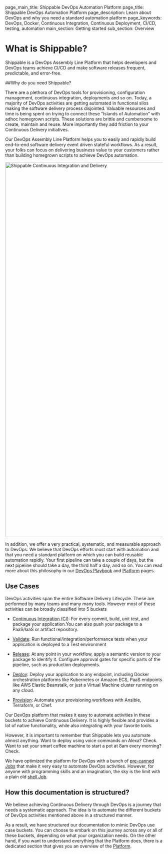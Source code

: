 page_main_title: Shippable DevOps Automation Platform
page_title: Shippable DevOps Automation Platform
page_description: Learn about DevOps and why you need a standard automation platform
page_keywords: DevOps, Docker, Continuous Integration, Continuous Deployment, CI/CD, testing, automation
main_section: Getting started
sub_section: Overview


# What is Shippable?

Shippable is a DevOps Assembly Line Platform that helps developers and DevOps teams achieve CI/CD and make software releases frequent, predictable, and error-free.

##Why do you need Shippable?

There are a plethora of DevOps tools for provisioning, configuration management, continuous integration, deployments and so on. Today, a majority of DevOps activities are getting automated in functional silos making the software delivery process disjointed. Valuable resources and time is being spent on trying to connect these "Islands of Automation" with adhoc homegrown scripts. These solutions are brittle and cumbersome to create, maintain and reuse. More importantly they add friction to your Continuous Delivery initiatives. 

Our DevOps Assembly Line Platform helps you to easily and rapidly build end-to-end software delivery event driven stateful workflows. As a result, your folks can focus on delivering business value to your customers rather than building homegrown scripts to achieve DevOps automation.

<img src="/images/getting-started/codeToProdPipelines.png" alt="Shippable Continuous Integration and Delivery" style="width:1200px;"/>

In addition, we offer a very practical, systematic, and measurable approach to DevOps. We believe that DevOps efforts must start with automation and that you need a standard platform on which you can build reusable automation rapidly. Your first pipeline can take a couple of days, but the next pipeline should take a day, the third half a day, and so on. You can read more about this philosophy in our <a href="https://www.shippable.com/devops-playbook.html">DevOps Playbook</a> and <a href="https://www.shippable.com/devops-platform.html">Platform</a> pages.


## Use Cases
DevOps activities span the entire Software Delivery Lifecycle. These are performed by many teams and many many tools. However most of these activities can be broadly classified into 5 buckets

- [Continuous Integration (CI)](/ci/why-continuous-integration/): For every commit, build, unit test, and package your application.You can also push your package to a PaaS/IaaS or artifact repository.

- [Validate](/validate/devops-validate/): Run functional/integration/performance tests when your application is deployed to a Test environment

- [Release](/release/devops-release-management/): At any point in your workflow, apply a semantic version to your package to identify it. Configure approval gates for specific parts of the pipeline, such as production deployments.

- [Deploy](/deploy/why-deploy/): Deploy your application to any endpoint, including Docker orchestration platforms like Kubernetes or Amazon ECS, PaaS endpoints like AWS Elastic Beanstalk, or just a Virtual Machine cluster running on any cloud.

- [Provision](/provision/why-infrastructure-provisioning/): Automate your provisioning workflows with Ansible, Terraform, or Chef.


Our DevOps platform that makes it easy to automate activities in these buckets to achieve Continuous Delivery. It is highly flexible and provides a lot of native functionality, while also integrating with your favorite tools.

However, it is important to remember that Shippable lets you automate almost anything. Want to deploy using voice commands on Alexa? Check. Want to set your smart coffee machine to start a pot at 8am every morning? Check.

We have optimized the platform for DevOps with a bunch of [pre-canned Jobs]() that make it very easy to automate DevOps activities. However, for anyone with programming skills and an imagination, the sky is the limit with a plain old [shell Job](). 

## How this documentation is structured?

We believe achieving Continuous Delivery through DevOps is a journey that needs a systematic approach. The idea is to automate the different buckets of DevOps activities mentioned above in a structured manner. 

As a result, we have structured our documentation to mimic DevOps use case buckets. You can choose to embark on this journey across any or all of these buckets, depending on what your organization needs. On the other hand, if you want to understand everything that the Platform does, there is a dedicated section that gives you an overview of the [Platform](). 
